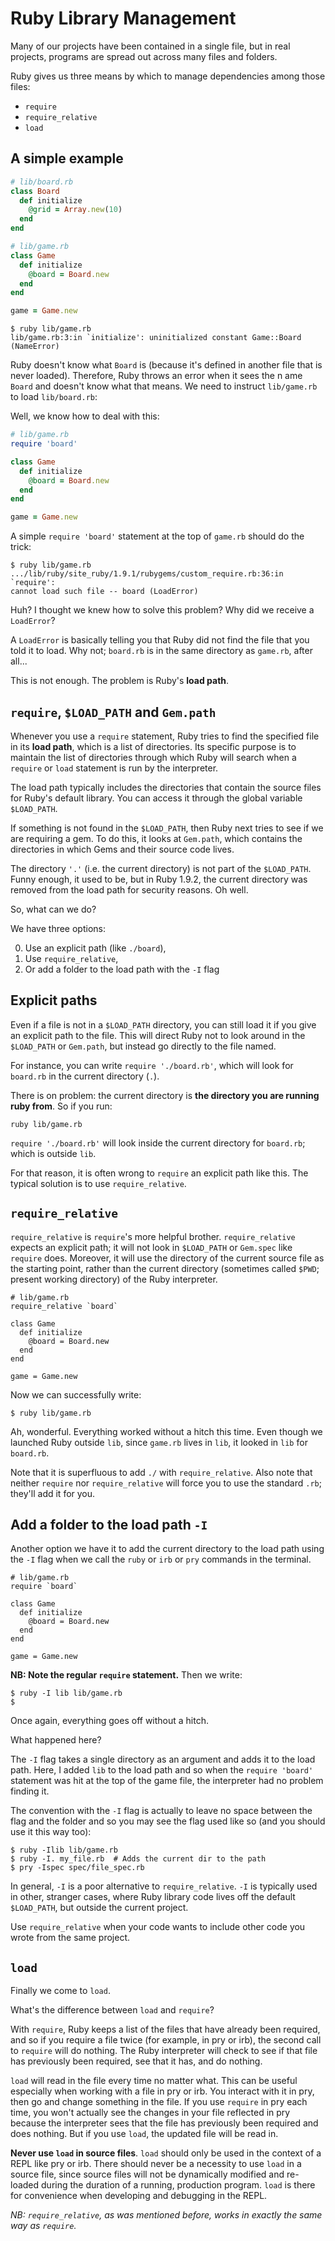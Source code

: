 # Ruby Library Management

Many of our projects have been contained in a single file, but
in real projects, programs are spread out across many files and
folders.

Ruby gives us three means by which to manage dependencies among
those files:

* `require`
* `require_relative`
* `load`

## A simple example

```ruby
# lib/board.rb
class Board
  def initialize
    @grid = Array.new(10)
  end
end

# lib/game.rb
class Game
  def initialize
    @board = Board.new
  end
end

game = Game.new
```

```
$ ruby lib/game.rb
lib/game.rb:3:in `initialize': uninitialized constant Game::Board (NameError)
```

Ruby doesn't know what `Board` is (because it's defined in another
file that is never loaded). Therefore, Ruby throws an error when it
sees the n ame `Board` and doesn't know what that means. We need to
instruct `lib/game.rb` to load `lib/board.rb`:

Well, we know how to deal with this:

```ruby
# lib/game.rb
require 'board'

class Game
  def initialize
    @board = Board.new
  end
end

game = Game.new
```

A simple `require 'board'` statement at the top of `game.rb` should do
the trick:

```
$ ruby lib/game.rb
.../lib/ruby/site_ruby/1.9.1/rubygems/custom_require.rb:36:in `require':
cannot load such file -- board (LoadError)
```

Huh? I thought we knew how to solve this problem? Why did we receive a
`LoadError`?

A `LoadError` is basically telling you that Ruby did not find the file
that you told it to load. Why not; `board.rb` is in the same directory
as `game.rb`, after all...

This is not enough. The problem is Ruby's **load path**.

## `require`, `$LOAD_PATH` and `Gem.path`

Whenever you use a `require` statement, Ruby tries to find the
specified file in its **load path**, which is a list of
directories. Its specific purpose is to maintain the list of
directories through which Ruby will search when a `require` or `load`
statement is run by the interpreter.

The load path typically includes the directories that contain the
source files for Ruby's default library. You can access it through the
global variable `$LOAD_PATH`.

If something is not found in the `$LOAD_PATH`, then Ruby next tries to
see if we are requiring a gem. To do this, it looks at `Gem.path`,
which contains the directories in which Gems and their source code
lives.

The directory `'.'` (i.e. the current directory) is not part of the
`$LOAD_PATH`. Funny enough, it used to be, but in Ruby 1.9.2, the
current directory was removed from the load path for security
reasons. Oh well.

So, what can we do?

We have three options:

0. Use an explicit path (like `./board`),
1. Use `require_relative`,
2. Or add a folder to the load path with the `-I` flag

## Explicit paths

Even if a file is not in a `$LOAD_PATH` directory, you can still load
it if you give an explicit path to the file. This will direct Ruby not
to look around in the `$LOAD_PATH` or `Gem.path`, but instead go
directly to the file named.

For instance, you can write `require './board.rb'`, which will look
for `board.rb` in the current directory (`.`).

There is on problem: the current directory is **the directory you are
running ruby from**. So if you run:

    ruby lib/game.rb

`require './board.rb'` will look inside the current directory for
`board.rb`; which is outside `lib`.

For that reason, it is often wrong to `require` an explicit path like
this. The typical solution is to use `require_relative`.

## `require_relative`

`require_relative` is `require`'s more helpful
brother. `require_relative` expects an explicit path; it will not look
in `$LOAD_PATH` or `Gem.spec` like `require` does. Moreover, it will
use the directory of the current source file as the starting point,
rather than the current directory (sometimes called `$PWD`; present
working directory) of the Ruby interpreter.

```
# lib/game.rb
require_relative `board`

class Game
  def initialize
    @board = Board.new
  end
end

game = Game.new
```

Now we can successfully write:

```
$ ruby lib/game.rb
```

Ah, wonderful. Everything worked without a hitch this time. Even
though we launched Ruby outside `lib`, since `game.rb` lives in `lib`,
it looked in `lib` for `board.rb`.

Note that it is superfluous to add `./` with `require_relative`. Also
note that neither `require` nor `require_relative` will force you to
use the standard `.rb`; they'll add it for you.

## Add a folder to the load path `-I`

Another option we have it to add the current directory to the load
path using the `-I` flag when we call the `ruby` or `irb` or `pry`
commands in the terminal.

```
# lib/game.rb
require `board`

class Game
  def initialize
    @board = Board.new
  end
end

game = Game.new
```

**NB: Note the regular `require` statement.** Then we write:

```
$ ruby -I lib lib/game.rb
$
```

Once again, everything goes off without a hitch.

What happened here?

The `-I` flag takes a single directory as an argument and
adds it to the load path. Here, I added `lib` to the load
path and so when the `require 'board'` statement was hit at the
top of the game file, the interpreter had no problem finding it.

The convention with the `-I` flag is actually to leave no space
between the flag and the folder and so you may see the flag used
like so (and you should use it this way too):

```
$ ruby -Ilib lib/game.rb
$ ruby -I. my_file.rb  # Adds the current dir to the path
$ pry -Ispec spec/file_spec.rb
```

In general, `-I` is a poor alternative to `require_relative`. `-I` is
typically used in other, stranger cases, where Ruby library code lives
off the default `$LOAD_PATH`, but outside the current project.

Use `require_relative` when your code wants to include other code you
wrote from the same project.

## `load`

Finally we come to `load`.

What's the difference between `load` and `require`?

With `require`, Ruby keeps a list of the files that have already
been required, and so if you require a file twice (for example,
in pry or irb), the second call to `require` will do nothing.
The Ruby interpreter will check to see if that file has previously
been required, see that it has, and do nothing.

`load` will read in the file every time no matter what. This can
be useful especially when working with a file in pry or irb.
You interact with it in pry, then go and change something in the
file. If you use `require` in pry each time, you won't actually
see the changes in your file reflected in pry because the
interpreter sees that the file has previously been required and
does nothing. But if you use `load`, the updated file will be read
in.

**Never use `load` in source files**. `load` should only be used in
the context of a REPL like pry or irb. There should never be a
necessity to use `load` in a source file, since source files will not
be dynamically modified and re-loaded during the duration of a
running, production program. `load` is there for convenience when
developing and debugging in the REPL.

*NB: `require_relative`, as was mentioned before, works in exactly
the same way as `require`.*
